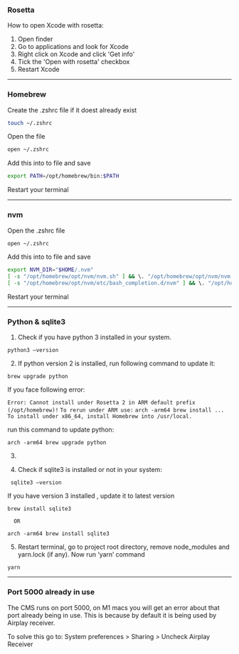 ### Rosetta

How to open Xcode with rosetta:

1. Open finder
2. Go to applications and look for Xcode
3. Right click on Xcode and click 'Get info'
4. Tick the 'Open with rosetta' checkbox
5. Restart Xcode

---

### Homebrew

Create the .zshrc file if it doest already exist

```bash
touch ~/.zshrc
```

Open the file

```bash
open ~/.zshrc
```

Add this into to file and save

```bash
export PATH=/opt/homebrew/bin:$PATH
```

Restart your terminal

---

### nvm

Open the .zshrc file

```bash
open ~/.zshrc
```

Add this into to file and save

```bash
export NVM_DIR="$HOME/.nvm"
[ -s "/opt/homebrew/opt/nvm/nvm.sh" ] && \. "/opt/homebrew/opt/nvm/nvm.sh"  # This loads nvm
[ -s "/opt/homebrew/opt/nvm/etc/bash_completion.d/nvm" ] && \. "/opt/homebrew/opt/nvm/etc/bash_completion.d/nvm"  # This loads nvm bash_completion
```

Restart your terminal

---

### Python & sqlite3

1. Check if you have python 3 installed in your system.

```
python3 –version
```

2. If python version 2 is installed, run following command to update it:

```
brew upgrade python
```

If you face following error:

`Error: Cannot install under Rosetta 2 in ARM default prefix (/opt/homebrew)!`
`To rerun under ARM use:`
`arch -arm64 brew install ...`
`To install under x86_64, install Homebrew into /usr/local.`

run this command to update python:

```
arch -arm64 brew upgrade python
```

3.

4. Check if sqlite3 is installed or not in your system:

```
 sqlite3 —version
```

If you have version 3 installed , update it to latest version

```
brew install sqlite3
```

      OR

```
arch -arm64 brew install sqlite3
```

5. Restart terminal, go to project root directory, remove node_modules and yarn.lock (if any). Now run ‘yarn’ command

```
yarn
```

---

### Port 5000 already in use

The CMS runs on port 5000, on M1 macs you will get an error about that port already being in use. This is because by default it is being used by Airplay receiver.

To solve this go to:
System preferences > Sharing > Uncheck Airplay Receiver
